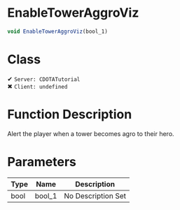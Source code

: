 # EnableTowerAggroViz
```js	
void EnableTowerAggroViz(bool_1)
```
# Class
✔ `Server: CDOTATutorial`  
✖ `Client: undefined`  

# Function Description
Alert the player when a tower becomes agro to their hero.
# Parameters
Type|Name|Description
--|--|--
bool|bool_1|No Description Set
